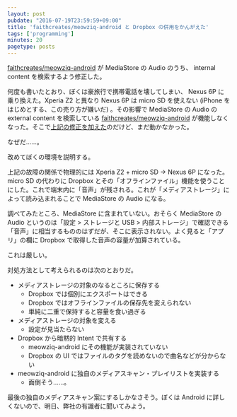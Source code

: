 ```yaml
---
layout: post
pubdate: "2016-07-19T23:59:59+09:00"
title: 'faithcreates/meowziq-android と Dropbox の併用をかんがえた'
tags: ['programming']
minutes: 20
pagetype: posts
---
```

[faithcreates/meowziq-android][] が MediaStore の Audio のうち、 internal content を検索するよう修正した。

何度も書いたとおり、ぼくは豪旅行で携帯電話を壊してしまい、 Nexus 6P に乗り換えた。Xperia Z2 と異なり Nexus 6P は micro SD を使えない (iPhone をはじめとする、この売り方が嫌いだ) 。その影響で MediaStore の Audio の external content を検索している [faithcreates/meowziq-android][] が機能しなくなった。そこで[上記の修正を加えた](https://github.com/faithcreates/meowziq-android/pull/6)のだけど、まだ動かなかった。

なぜだ……。

改めてぼくの環境を説明する。

上記の故障の関係で物理的には Xperia Z2 + micro SD -> Nexus 6P になった。micro SD の代わりに Dropbox とその「オフラインファイル」機能を使うことにした。これで端末内に「音声」が残される。これが「メディアストレージ」によって読み込まれることで MediaStore の Audio になる。

調べてみたところ、MediaStore に含まれていない。おそらく MediaStore の Audio というのは「設定 > ストレージと USB > 内部ストレージ」で確認できる「音声」に相当するもののはずだが、そこに表示されない。よく見ると「アプリ」の欄に Dropbox で取得した音声の容量が加算されている。

これは厳しい。

対処方法として考えられるのは次のとおりだ。

- メディアストレージの対象のなるところに保存する
  - Dropbox では個別にエクスポートはできる
  - Dropbox ではオフラインファイルの保存先を変えられない
  - 単純に二重で保持すると容量を食い過ぎる
- メディアストレージの対象を変える
  - 設定が見当たらない
- Dropbox から暗黙的 Intent で共有する
  - meowziq-android にその機能が実装されていない
  - Dropbox の UI ではファイルのタグを読めないので曲名などが分からない
- meowziq-android に独自のメディアスキャン・プレイリストを実装する
  - 面倒そう……。

最後の独自のメディアスキャン案にするしかなさそう。ぼくは Android に詳しくないので、明日、弊社の有識者に聞いてみよう。

[faithcreates/meowziq-android]: https://github.com/faithcreates/meowziq-android
